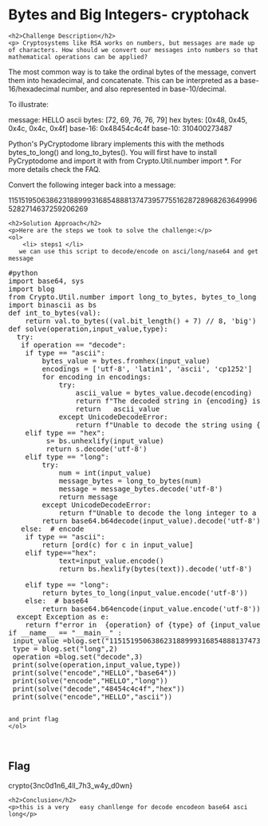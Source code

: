 <!DOCTYPE html>
<html>

<body>
    <h1>Bytes and Big Integers- cryptohack</h1>

    <h2>Challenge Description</h2>
    <p> Cryptosystems like RSA works on numbers, but messages are made up of characters. How should we convert our messages into numbers so that mathematical operations can be applied?

The most common way is to take the ordinal bytes of the message, convert them into hexadecimal, and concatenate. This can be interpreted as a base-16/hexadecimal number, and also represented in base-10/decimal.

To illustrate:

message: HELLO
ascii bytes: [72, 69, 76, 76, 79]
hex bytes: [0x48, 0x45, 0x4c, 0x4c, 0x4f]
base-16: 0x48454c4c4f
base-10: 310400273487

 Python's PyCryptodome library implements this with the methods bytes_to_long() and long_to_bytes(). You will first have to install PyCryptodome and import it with from Crypto.Util.number import *. For more details check the FAQ.


Convert the following integer back into a message:

11515195063862318899931685488813747395775516287289682636499965282714637259206269
 
</p>
 
    <h2>Solution Approach</h2>
    <p>Here are the steps we took to solve the challenge:</p>
    <ol>
        <li> steps1 </li>
       we can use this script to decode/encode on asci/long/nase64 and get message
<pre>
#python
import base64, sys
import blog
from Crypto.Util.number import long_to_bytes, bytes_to_long
import binascii as bs
def int_to_bytes(val):
    return val.to_bytes((val.bit_length() + 7) // 8, 'big')
def solve(operation,input_value,type):
  try:
   if operation == "decode":
    if type == "ascii":
        bytes_value = bytes.fromhex(input_value)
        encodings = ['utf-8', 'latin1', 'ascii', 'cp1252']
        for encoding in encodings:
            try:
                ascii_value = bytes_value.decode(encoding)
                return f"The decoded string in {encoding} is:  {ascii_value}" 
                return   ascii_value         
            except UnicodeDecodeError:
                return f"Unable to decode the string using {encoding}" 
    elif type == "hex":
         s= bs.unhexlify(input_value) 
         return s.decode('utf-8') 
    elif type == "long":
        try:
            num = int(input_value)
            message_bytes = long_to_bytes(num)
            message = message_bytes.decode('utf-8')
            return message 
        except UnicodeDecodeError:
            return f"Unable to decode the long integer to a message using utf-8" 
        return base64.b64decode(input_value).decode('utf-8') 
   else:  # encode
    if type == "ascii":
        return [ord(c) for c in input_value] 
    elif type=="hex":
            text=input_value.encode()
            return bs.hexlify(bytes(text)).decode('utf-8')
             
    elif type == "long":
        return bytes_to_long(input_value.encode('utf-8')) 
    else:  # base64
        return base64.b64encode(input_value.encode('utf-8')).decode('utf-8') 
  except Exception as e:
    return f"error in  {operation} of {type} of {input_value} :{str(e)}" 
if __name__ == "__main__" :
 input_value =blog.set("11515195063862318899931685488813747395775516287289682636499965282714637259206269",1)
 type = blog.set("long",2)
 operation =blog.set("decode",3)
 print(solve(operation,input_value,type))
 print(solve("encode","HELLO","base64"))
 print(solve("encode","HELLO","long"))
 print(solve("decode","48454c4c4f","hex"))
 print(solve("encode","HELLO","ascii"))
 
</pre>
    and print flag
    </ol>
<br>
    <h2>Flag</h2>
    <p class="flag">crypto{3nc0d1n6_4ll_7h3_w4y_d0wn}
</p>
 
    <h2>Conclusion</h2>
    <p>this is a very   easy chanllenge for decode encodeon base64 asci long</p>
</body>
</html>

